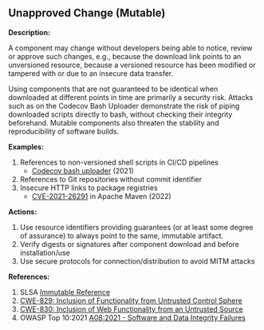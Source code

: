 ## Unapproved Change (Mutable)

**Description:**

A component may change without developers being able to notice, review or approve such changes, e.g., because the download link points to an unversioned resource, because a versioned resource has been modified or tampered with or due to an insecure data transfer.

Using components that are not guaranteed to be identical when downloaded at different points in time are primarily a security risk. Attacks such as on the Codecov Bash Uploader demonstrate the risk of piping downloaded scripts directly to bash, without checking their integrity beforehand. Mutable components also threaten the stability and reproducibility of software builds.

**Examples:**

1. References to non-versioned shell scripts in CI/CD pipelines
    -  [Codecov bash uploader](https://about.codecov.io/security-update/) (2021)
2. References to Git repositories without commit identifier
3. Insecure HTTP links to package registries
    - [CVE-2021-26291](https://nvd.nist.gov/vuln/detail/CVE-2021-26291) in Apache Maven (2022)

**Actions:**

1. Use resource identifiers providing guarantees (or at least some degree of assurance) to always point to the same, immutable artifact.
2. Verify digests or signatures after component download and before installation/use
3. Use secure protocols for connection/distribution to avoid MITM attacks

**References:**

1. SLSA [Immutable Reference](https://slsa.dev/spec/v0.1/requirements#immutable-reference)
2. [CWE-829: Inclusion of Functionality from Untrusted Control Sphere](https://cwe.mitre.org/data/definitions/829.html)
3. [CWE-830: Inclusion of Web Functionality from an Untrusted Source](https://cwe.mitre.org/data/definitions/830.html)
4. OWASP Top 10:2021 [A08:2021 - Software and Data Integrity Failures](https://owasp.org/Top10/A08_2021-Software_and_Data_Integrity_Failures/)